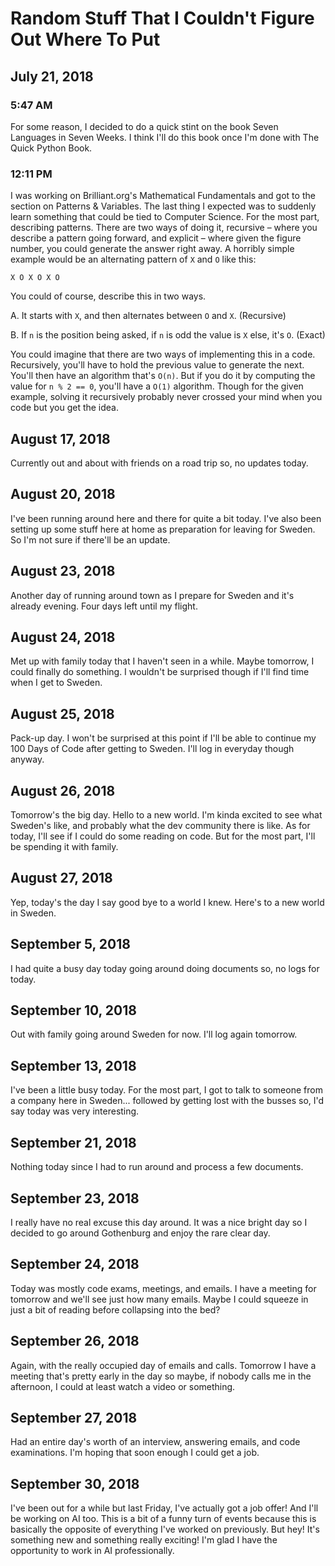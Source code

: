 # Random Stuff That I Couldn't Figure Out Where To Put

## July 21, 2018

### 5:47 AM

For some reason, I decided to do a quick stint on the book Seven Languages in Seven Weeks. I think I'll do this book once I'm done with The Quick Python Book.

### 12:11 PM

I was working on Brilliant.org's Mathematical Fundamentals and got to the section on Patterns & Variables. The last thing I expected was to suddenly learn something that could be tied to Computer Science. For the most part, describing patterns. There are two ways of doing it, recursive – where you describe a pattern going forward, and explicit – where given the figure number, you could generate the answer right away. A horribly simple example would be an alternating pattern of `X` and `O` like this:

```
X O X O X O
```

You could of course, describe this in two ways.

A. It starts with `X`, and then alternates between `O` and `X`. (Recursive)

B. If `n` is the position being asked, if `n` is odd the value is `X` else, it's `O`. (Exact)

You could imagine that there are two ways of implementing this in a code. Recursively, you'll have to hold the previous value to generate the next. You'll then have an algorithm that's `O(n)`. But if you do it by computing the value for `n % 2 == 0`, you'll have a `O(1)` algorithm. Though for the given example, solving it recursively probably never crossed your mind when you code but you get the idea.

## August 17, 2018

Currently out and about with friends on a road trip so, no updates today.

## August 20, 2018

I've been running around here and there for quite a bit today. I've also been setting up some stuff here at home as preparation for leaving for Sweden. So I'm not sure if there'll be an update.

## August 23, 2018

Another day of running around town as I prepare for Sweden and it's already evening. Four days left until my flight.

## August 24, 2018

Met up with family today that I haven't seen in a while. Maybe tomorrow, I could finally do something. I wouldn't be surprised though if I'll find time when I get to Sweden.

## August 25, 2018

Pack-up day. I won't be surprised at this point if I'll be able to continue my 100 Days of Code after getting to Sweden. I'll log in everyday though anyway.

## August 26, 2018

Tomorrow's the big day. Hello to a new world. I'm kinda excited to see what Sweden's like, and probably what the dev community there is like. As for today, I'll see if I could do some reading on code. But for the most part, I'll be spending it with family.

## August 27, 2018

Yep, today's the day I say good bye to a world I knew. Here's to a new world in Sweden.

## September 5, 2018

I had quite a busy day today going around doing documents so, no logs for today.

## September 10, 2018

Out with family going around Sweden for now. I'll log again tomorrow.

## September 13, 2018

I've been a little busy today. For the most part, I got to talk to someone from a company here in Sweden... followed by getting lost with the busses so, I'd say today was very interesting.

## September 21, 2018

Nothing today since I had to run around and process a few documents.

## September 23, 2018

I really have no real excuse this day around. It was a nice bright day so I decided to go around Gothenburg and enjoy the rare clear day.

## September 24, 2018

Today was mostly code exams, meetings, and emails. I have a meeting for tomorrow and we'll see just how many emails. Maybe I could squeeze in just a bit of reading before collapsing into the bed?

## September 26, 2018

Again, with the really occupied day of emails and calls. Tomorrow I have a meeting that's pretty early in the day so maybe, if nobody calls me in the afternoon, I could at least watch a video or something.

## September 27, 2018

Had an entire day's worth of an interview, answering emails, and code examinations. I'm hoping that soon enough I could get a job.

## September 30, 2018

I've been out for a while but last Friday, I've actually got a job offer! And I'll be working on AI too. This is a bit of a funny turn of events because this is basically the opposite of everything I've worked on previously. But hey! It's something new and something really exciting! I'm glad I have the opportunity to work in AI professionally.